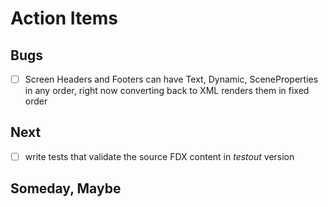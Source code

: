 
# Action Items

## Bugs

+ [ ] Screen Headers and Footers can have Text, Dynamic, SceneProperties in any order, right now converting back to XML renders them in fixed order

## Next

+ [ ] write tests that validate the source FDX content in _testout_ version

## Someday, Maybe
